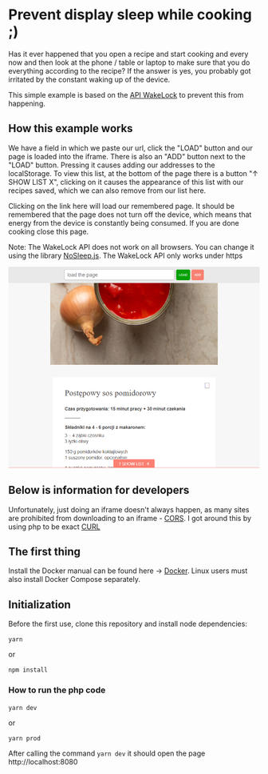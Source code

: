 # Prevent display sleep while cooking ;)
Has it ever happened that you open a recipe and start cooking and every now and then look at the phone / table or laptop to make sure that you do everything according to the recipe? If the answer is yes, you probably got irritated by the constant waking up of the device.

This simple example is based on the [API WakeLock](https://developer.mozilla.org/en-US/docs/Web/API/Screen_Wake_Lock_API) to prevent this from happening.

## How this example works
We have a field in which we paste our url, click the "LOAD" button and our page is loaded into the iframe. There is also an "ADD" button next to the "LOAD" button. Pressing it causes adding our addresses to the localStorage. To view this list, at the bottom of the page there is a button "↑ SHOW LIST X", clicking on it causes the appearance of this list with our recipes saved, which we can also remove from our list here.

Clicking on the link here will load our remembered page.
It should be remembered that the page does not turn off the device, which means that energy from the device is constantly being consumed. If you are done cooking close this page.

Note: The WakeLock API does not work on all browsers. You can change it using the library [NoSleep.js](https://github.com/richtr/NoSleep.js/).
The WakeLock API only works under https

<p align="center">
  <img src="example.png">
</p>

## Below is information for developers
Unfortunately, just doing an iframe doesn't always happen, as many sites are prohibited from downloading to an iframe - [CORS](https://developer.mozilla.org/en-US/docs/Web/HTTP/CORS). I got around this by using php to be exact [CURL](https://www.php.net/manual/en/book.curl.php)


## The first thing
Install the Docker manual can be found here ->
[Docker](https://www.docker.com/get-started).
Linux users must also install Docker Compose separately.

## Initialization

Before the first use, clone this repository and install node dependencies:

```
yarn
``` 
or 
```
npm install
```

### How to run the php code
```
yarn dev
```
or 
```
yarn prod
```

After calling the command `yarn dev` it should open the page http://localhost:8080